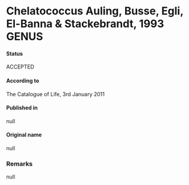 # Chelatococcus Auling, Busse, Egli, El-Banna & Stackebrandt, 1993 GENUS

#### Status
ACCEPTED

#### According to
The Catalogue of Life, 3rd January 2011

#### Published in
null

#### Original name
null

### Remarks
null